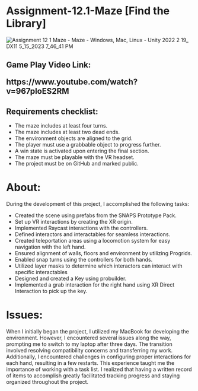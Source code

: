 # Assignment-12.1-Maze [Find the Library]
 
![Assignment 12 1 Maze - Maze - Windows, Mac, Linux - Unity 2022 2 19_ _DX11_ 5_15_2023 7_46_41 PM](https://github.com/Jumdax/Assignment-12.1-Maze/assets/108894651/f984464d-f077-40a5-88f6-ae7302de6771)


<H2> Game Play Video Link:
     <P> https://www.youtube.com/watch?v=967pIoES2RM </H>

<H2> Requirements checklist: </H2>

<ul>
  <li>The maze includes at least four turns.</li>
  <li>The maze includes at least two dead ends.</li>
  <li>The environment objects are aligned to the grid.</li>
  <li>The player must use a grabbable object to progress further.</li>
  <li>A win state is activated upon entering the final section.</li>
  <li>The maze must be playable with the VR headset.</li>
  <li>The project must be on GitHub and marked public.</li>
</ul>

# About: 
 
 <p>During the development of this project, I accomplished the following tasks:</p>
<ul>
  <li>Created the scene using prefabs from the SNAPS Prototype Pack.</li>
  <li>Set up VR interactions by creating the XR origin.</li>
  <li>Implemented Raycast interactions with the controllers.</li>
  <li>Defined interactors and interactables for seamless interactions.</li>
  <li>Created teleportation areas using a locomotion system for easy navigation with the left hand.</li>
  <li>Ensured alignment of walls, floors and environment by utilizing Progrids.</li>
  <li>Enabled snap turns using the controllers for both hands.</li>
  <li>Utilized layer masks to determine which interactors can interact with specific interactables  </li>
  <li>Designed and created a Key using probuilder.</li>
  <li>Implemented a grab interaction for the right hand using XR Direct Interaction to pick up the key.</li>
</ul>

# Issues: 
When I initially began the project, I utilized my MacBook for developing the environment. However, I encountered several issues along the way, prompting me to switch to my laptop after three days. The transition involved resolving compatibility concerns and transferring my work. Additionally, I encountered challenges in configuring proper interactions for each hand, resulting in a few restarts. This experience taught me the importance of working with a task list. I realized that having a written record of items to accomplish greatly facilitated tracking progress and staying organized throughout the project.

